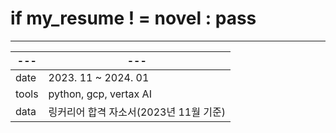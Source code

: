 # if my_resume ! = novel : pass

---

|---|---|
|---|---|
|date|2023. 11 ~ 2024. 01|
|tools|python, gcp, vertax AI|
|data|링커리어 합격 자소서(2023년 11월 기준)|
